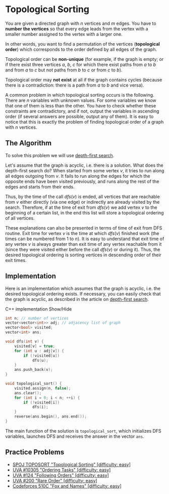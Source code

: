 # Topological Sorting

You are given a directed graph with $n$ vertices and $m$ edges. You have to **number the vertices** so that every edge leads from the vertex with a smaller number assigned to the vertex with a larger one.

In other words, you want to find a permutation of the vertices (**topological order**) which corresponds to the order defined by all edges of the graph.

Topological order can be **non-unique** (for example, if the graph is empty; or if there exist three vertices $a$, $b$, $c$ for which there exist paths from $a$ to $b$ and from $a$ to $c$ but not paths from $b$ to $c$ or from $c$ to $b$).

Topological order may **not exist** at all if the graph contains cycles (because there is a contradiction: there is a path from $a$ to $b$ and vice versa).

A common problem in which topological sorting occurs is the following. There are $n$ variables with unknown values. For some variables we know that one of them is less than the other. You have to check whether these constraints are contradictory, and if not, output the variables in ascending order (if several answers are possible, output any of them). It is easy to notice that this is exactly the problem of finding topological order of a graph with $n$ vertices.

## The Algorithm

To solve this problem we will use [depth-first search](./graph/depth-first-search/).

Let's assume that the graph is acyclic, i.e. there is a solution. What does the depth-first search do? When started from some  vertex $v$, it tries to run along all edges outgoing from $v$. It fails to run along the edges for which the opposite ends have been visited previously, and runs along the rest of the edges and starts from their ends.

Thus, by the time of the call $dfs(v)$ is ended, all vertices that are reachable from $v$ either directly (via one edge) or indirectly are already visited by the search. Therefore, if at the time of exit from $dfs(v)$ we add vertex $v$ to the beginning of a certain list, in the end this list will store a topological ordering of all vertices.

These explanations can also be presented in terms of time of exit from DFS routine. Exit time for vertex $v$ is the time at which $dfs(v)$ finished work (the times can be numbered from $1$ to $n$). It is easy to understand that exit time of any vertex $v$ is always greater than exit time of any vertex reachable from it (since they were visited either before the call $dfs(v)$ or during it). Thus, the desired topological ordering is sorting vertices in descending order of their exit times.

## Implementation

Here is an implementation which assumes that the graph is acyclic, i.e. the desired topological ordering exists. If necessary, you can easily check that the graph is acyclic, as described in the article on [depth-first search](./graph/depth-first-search/).

C++ implementation <span class="toggle-code">Show/Hide</span>

```cpp
int n; // number of vertices
vector<vector<int>> adj; // adjacency list of graph
vector<bool> visited;
vector<int> ans;

void dfs(int v) {
    visited[v] = true;
    for (int u : adj[v]) {
        if (!visited[u])
            dfs(u);
    }
    ans.push_back(v);
}

void topological_sort() {
    visited.assign(n, false);
    ans.clear();
    for (int i = 0; i < n; ++i) {
        if (!visited[i])
            dfs(i);
    }
    reverse(ans.begin(), ans.end());
}
```

The main function of the solution is `topological_sort`, which initializes DFS variables, launches DFS and receives the answer in the vector `ans`.

## Practice Problems

- [SPOJ TOPOSORT "Topological Sorting" [difficulty: easy]](http://www.spoj.com/problems/TOPOSORT/)
- [UVA #10305 "Ordering Tasks" [difficulty: easy]](https://z5h64q92x9.net/proxy_u/ru-en.en/uva.onlinejudge.org/index.php?option=onlinejudge&page=show_problem&problem=1246)
- [UVA #124 "Following Orders" [difficulty: easy]](https://z5h64q92x9.net/proxy_u/ru-en.en/uva.onlinejudge.org/index.php?option=onlinejudge&page=show_problem&problem=60)
- [UVA #200 "Rare Order" [difficulty: easy]](https://z5h64q92x9.net/proxy_u/ru-en.en/uva.onlinejudge.org/index.php?option=onlinejudge&page=show_problem&problem=136)
- [Codeforces 510C "Fox and Names" [difficulty: easy]](http://codeforces.com/problemset/problem/510/C)

